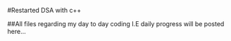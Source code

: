 #Restarted DSA with c++


##All files regarding my day to day coding I.E daily progress will be posted here...
